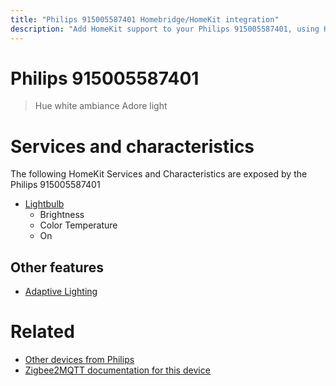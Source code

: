 ```yaml
---
title: "Philips 915005587401 Homebridge/HomeKit integration"
description: "Add HomeKit support to your Philips 915005587401, using Homebridge, Zigbee2MQTT and homebridge-z2m."
---
```

<!---
This file has been GENERATED using src/docgen/docgen.ts
DO NOT EDIT THIS FILE MANUALLY!
-->
# Philips 915005587401
> Hue white ambiance Adore light


# Services and characteristics
The following HomeKit Services and Characteristics are exposed by
the Philips 915005587401

* [Lightbulb](../../light.md)
  * Brightness
  * Color Temperature
  * On

## Other features
* [Adaptive Lighting](../../light.md)

# Related
* [Other devices from Philips](../index.md#philips)
* [Zigbee2MQTT documentation for this device](https://www.zigbee2mqtt.io/devices/915005587401.html)